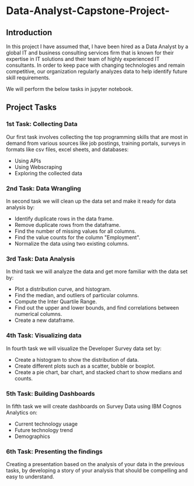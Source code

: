 # Data-Analyst-Capstone-Project-

## Introduction
In this project I have assumed that, I have been hired as a Data Analyst by a global IT and business consulting services firm that is known for their expertise in IT solutions and their team of highly experienced IT consultants. In order to keep pace with changing technologies and remain competitive, our organization regularly analyzes data to help identify future skill requirements.

We will perform the below tasks in jupyter notebook.

## Project Tasks
### 1st Task: Collecting Data
Our first task involves collecting the top programming skills that are most in demand from various sources like job postings, training portals, surveys in formats like csv files, excel sheets, and databases:
- Using APIs
- Using Webscraping
- Exploring the collected data
### 2nd Task: Data Wrangling
In second task we will clean up the data set and make it ready for data analysis by:
- Identify duplicate rows in the data frame.
- Remove duplicate rows from the dataframe.
- Find the number of missing values for all columns.
- Find the value counts for the column "Employment".
- Normalize the data using two existing columns.  
### 3rd Task: Data Analysis
In third task we will analyze the data and get more familiar with the data set by:
- Plot a distribution curve, and histogram.
- Find the median, and outliers of particular columns.
- Compute the Inter Quartile Range.
- Find out the upper and lower bounds, and find correlations between numerical columns.
- Create a new dataframe.
### 4th Task: Visualizing data
In fourth task we will visualize the Developer Survey data set by:
- Create a histogram to show the distribution of data.
- Create different plots such as a scatter, bubble or boxplot.
- Create a pie chart, bar chart, and stacked chart to show medians and counts.
### 5th Task: Building Dashboards
In fifth task we will create dashboards on Survey Data using IBM Cognos Analytics on:
- Current technology usage
- Future technology trend
- Demographics
### 6th Task: Presenting the findings
Creating a presentation based on the analysis of your data in the previous tasks, by developing a story of your analysis that should be compelling and easy to understand.


